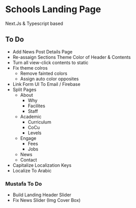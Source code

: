 # Schools Landing Page

Next.Js & Typescript based

## To Do

- Add News Post Details Page
- Re-assaign Sections Theme Color of Header & Contents
- Turn all view-click contents to static
- Fix theme colros
  - Remove fainted colors
  - Assign auto color opposites
- Link Form UI To Email / Firebase
- Split Pages
  - About
    - Why
    - Facilites
    - Staff
  - Academic
    - Curriculum
    - CoCu
    - Levels
  - Engage
    - Fees
    - Jobs
  - News
  - Contact
- Capitalize Localization Keys
- Localize To Arabic

### Mustafa To Do

- Build Landing Header Slider
- Fix News Slider (Img Cover Box)
